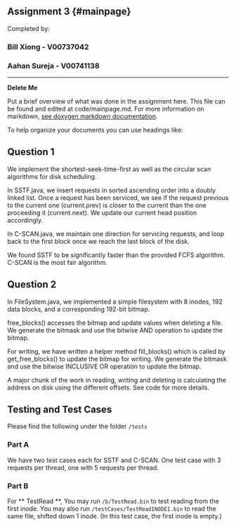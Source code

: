 Assignment 3			{#mainpage}
------------

Completed by:

### Bill Xiong - V00737042 ###
### Aahan Sureja - V00741138 ###

 ---

**Delete Me** 

Put a brief overview of what was done in the assignment here. This file can be found and edited at code/mainpage.md.
For more information on markdown, [see doxygen markdown documentation](http://www.stack.nl/~dimitri/doxygen/manual/markdown.html). 

To help organize your documents you can use headings like:

## Question 1 ##

We implement the shortest-seek-time-first as well as the circular scan algorithms for disk scheduling. 

In SSTF.java, we insert requests in sorted ascending order into a doubly linked list. Once a request has been serviced, we see if the request previous to the current one (current.prev) is closer to the current than the one proceeding it (current.next). We update our current head position accordingly.

In C-SCAN.java, we maintain one direction for servicing requests, and loop back to the first block once we reach the last block of the disk.

We found SSTF to be significantly faster than the provided FCFS algorithm. C-SCAN is the most fair algorithm.

## Question 2 ##

In FileSystem.java, we implemented a simple filesystem with 8 inodes, 192 data blocks, and a corresponding 192-bit bitmap. 

free_blocks() accesses the bitmap and update values when deleting a file. We generate the bitmask and use the bitwise AND operation to update the bitmap.

For writing, we have written a helper method fill_blocks() which is called by get_free_blocks() to update the bitmap for writing. We generate the bitmask and use the bitwise INCLUSIVE OR operation to update the bitmap.

A major chunk of the work in reading, writing and deleting is calculating the address on disk using the different offsets. See code for more details.

## Testing and Test Cases ##

Please find the following under the folder `/tests`

### Part A ###
We have two test cases each for SSTF and C-SCAN. One test case with 3 requests per thread, one with 5 requests per thread.
### Part B ###
For ** TestRead **, You may run `/b/TestRead.bin` to test reading from the first inode. You may also run `/testCases/TestReadINODE1.bin` to read the same file, shifted down 1 inode. (In this test case, the first inode is empty.)